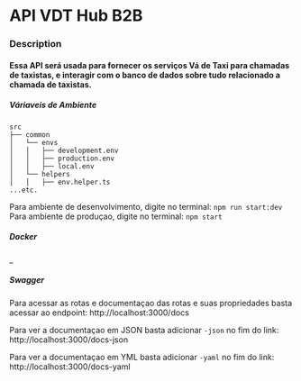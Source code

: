 # API VDT Hub B2B
### Description
#### Essa API será usada para fornecer os serviços Vá de Taxi para chamadas de taxistas, e interagir com o banco de dados sobre tudo relacionado a chamada de taxistas.

##### Váriaveis de Ambiente
```
src
├── common
│   └── envs
│   │   ├── development.env
│   │   ├── production.env
│   │   ├── local.env
│   └── helpers
│   │   ├── env.helper.ts
...etc.
```
Para ambiente de desenvolvimento, digite no terminal: `npm run start:dev` \
Para ambiente de produçao, digite no terminal: `npm start`
##### Docker
_
##### Swagger
Para acessar as rotas e documentaçao das rotas e suas propriedades basta acessar ao endpoint: http://localhost:3000/docs

Para ver a documentaçao em JSON basta adicionar `-json` no fim do link: http://localhost:3000/docs-json

Para ver a documentaçao em YML basta adicionar `-yaml` no fim do link: http://localhost:3000/docs-yaml
